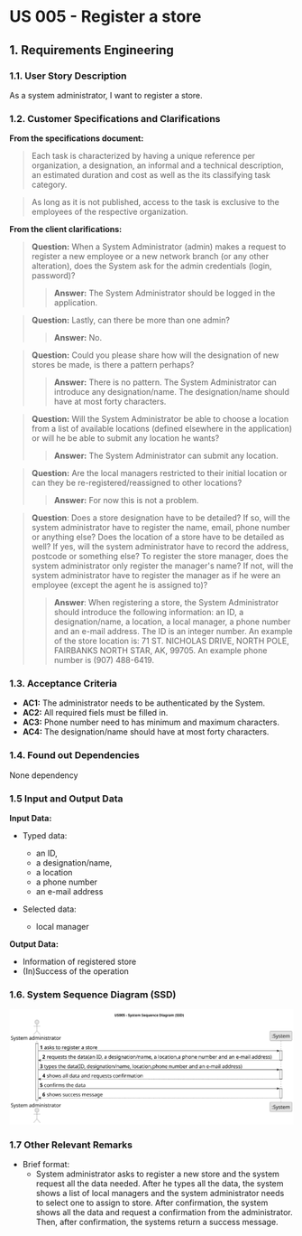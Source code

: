 # US 005 - Register a store 

## 1. Requirements Engineering


### 1.1. User Story Description


As a system administrator, I want to register a store.



### 1.2. Customer Specifications and Clarifications 


**From the specifications document:**

>	Each task is characterized by having a unique reference per organization, a designation, an informal and a technical description, an estimated duration and cost as well as the its classifying task category. 


>	As long as it is not published, access to the task is exclusive to the employees of the respective organization. 



**From the client clarifications:**

> **Question:** When a System Administrator (admin) makes a request to register a new employee or a new network branch (or any other alteration), does the System ask for the admin credentials (login, password)?
>  
>> **Answer:** The System Administrator should be logged in the application.




> **Question:** Lastly, can there be more than one admin?
>  
>> **Answer:** No.



> **Question:** Could you please share how will the designation of new stores be made, is there a pattern perhaps?
> 
>> **Answer:** There is no pattern. The System Administrator can introduce any designation/name. The designation/name should have at most forty characters.




> **Question:** Will the System Administrator be able to choose a location from a list of available locations (defined elsewhere in the application) or will he be able to submit any location he wants?
>
>> **Answer:** The System Administrator can submit any location.



> **Question:** Are the local managers restricted to their initial location or can they be re-registered/reassigned to other locations?
>
>> **Answer:** For now this is not a problem.

>**Question**: Does a store designation have to be detailed? If so, will the system administrator have to register the name, email, phone number or anything else? Does the location of a store have to be detailed as well? If yes, will the system administrator have to record the address, postcode or something else? To register the store manager, does the system administrator only register the manager's name? If not, will the system administrator have to register the manager as if he were an employee (except the agent he is assigned to)?
> 
>>**Answer**: When registering a store, the System Administrator should introduce the following information: an ID, a designation/name, a location, a local manager, a phone number and an e-mail address. The ID is an integer number. An example of the store location is: 71 ST. NICHOLAS DRIVE, NORTH POLE, FAIRBANKS NORTH STAR, AK, 99705. An example phone number is (907) 488-6419.


### 1.3. Acceptance Criteria

* **AC1:** The administrator needs to be authenticated by the System.
* **AC2:** All required fiels must be filled in.
* **AC3:** Phone number need to has minimum and maximum characters.
* **AC4:** The designation/name should have at most forty characters.

### 1.4. Found out Dependencies

None dependency

### 1.5 Input and Output Data


**Input Data:**

* Typed data:
	* an ID, 
	* a designation/name, 
	* a location
	* a phone number
	* an e-mail address
  
* Selected data:
  * local manager
	


**Output Data:**

* Information of registered store
* (In)Success of the operation

### 1.6. System Sequence Diagram (SSD)



![System Sequence Diagram - Alternative One](svg/us005-system-sequence-diagram.svg)


### 1.7 Other Relevant Remarks
* Brief format:
  * System administrator asks to register a new store and the system request all the data needed. After he types all the 
  data, the system shows a list of local managers and the system administrator needs to select one to assign to store. 
  After confirmation, the system shows all the data and request a confirmation from the administrator. Then, after 
  confirmation, the systems return a success message.